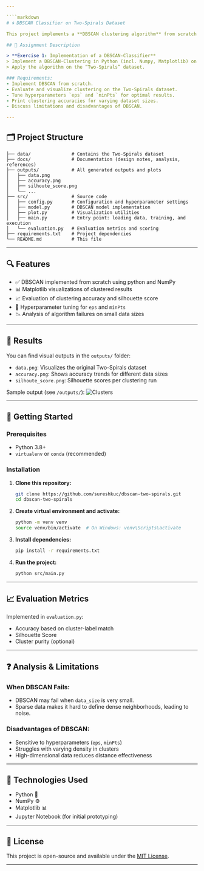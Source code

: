 ```yaml
---

````markdown
# 🌀 DBSCAN Classifier on Two-Spirals Dataset

This project implements a **DBSCAN clustering algorithm** from scratch using **NumPy** and **Matplotlib**, and evaluates its performance on the famous **Two-Spirals dataset**.

## 📌 Assignment Description

> **Exercise 1: Implementation of a DBSCAN-Classifier**  
> Implement a DBSCAN-Clustering in Python (incl. Numpy, Matplotlib) on the Jupyter Notebook Environment.  
> Apply the algorithm on the “Two-Spirals” dataset.  

### Requirements:
- Implement DBSCAN from scratch.
- Evaluate and visualize clustering on the Two-Spirals dataset.
- Tune hyperparameters `eps` and `minPts` for optimal results.
- Print clustering accuracies for varying dataset sizes.
- Discuss limitations and disadvantages of DBSCAN.

---
```


## 🗂️ Project Structure

```plaintext
├── data/               # Contains the Two-Spirals dataset
├── docs/               # Documentation (design notes, analysis, references)
├── outputs/            # All generated outputs and plots
│   ├── data.png
│   ├── accuracy.png
│   ├── silhoute_score.png
│   └── ...
├── src/                # Source code
│   ├── config.py       # Configuration and hyperparameter settings
│   ├── model.py        # DBSCAN model implementation
│   ├── plot.py         # Visualization utilities
│   ├── main.py         # Entry point: loading data, training, and execution
│   └── evaluation.py   # Evaluation metrics and scoring
├── requirements.txt    # Project dependencies
└── README.md           # This file
````

---

## 🔍 Features

* ✅ DBSCAN implemented from scratch using python and NumPy
* 📊 Matplotlib visualizations of clustered results
* 📈 Evaluation of clustering accuracy and silhouette score
* 🔧 Hyperparameter tuning for `eps` and `minPts`
* 📉 Analysis of algorithm failures on small data sizes

---

## 🧪 Results

You can find visual outputs in the `outputs/` folder:

* `data.png`: Visualizes the original Two-Spirals dataset
* `accuracy.png`: Shows accuracy trends for different data sizes
* `silhoute_score.png`: Silhouette scores per clustering run

Sample output (see `/outputs/`):
![Clusters](outputs/data.png)

---

## 🚀 Getting Started

### Prerequisites

* Python 3.8+
* `virtualenv` or `conda` (recommended)

### Installation

1. **Clone this repository:**

   ```bash
   git clone https://github.com/sureshkuc/dbscan-two-spirals.git
   cd dbscan-two-spirals
   ```

2. **Create virtual environment and activate:**

   ```bash
   python -m venv venv
   source venv/bin/activate  # On Windows: venv\Scripts\activate
   ```

3. **Install dependencies:**

   ```bash
   pip install -r requirements.txt
   ```

4. **Run the project:**

   ```bash
   python src/main.py
   ```

---

## 📈 Evaluation Metrics

Implemented in `evaluation.py`:

* Accuracy based on cluster-label match
* Silhouette Score
* Cluster purity (optional)

---

## ❓ Analysis & Limitations

### When DBSCAN Fails:

* DBSCAN may fail when `data_size` is very small.
* Sparse data makes it hard to define dense neighborhoods, leading to noise.

### Disadvantages of DBSCAN:

* Sensitive to hyperparameters (`eps`, `minPts`)
* Struggles with varying density in clusters
* High-dimensional data reduces distance effectiveness

---

## 🧠 Technologies Used

* Python 🐍
* NumPy ⚙️
* Matplotlib 📊
* Jupyter Notebook (for initial prototyping)

---

## 📄 License

This project is open-source and available under the [MIT License](LICENSE).


---
```

